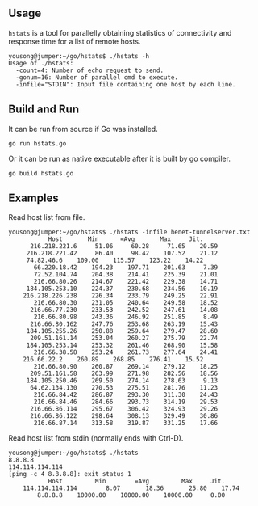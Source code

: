 ## Usage

`hstats` is a tool for parallelly obtaining statistics of connectivity and
response time for a list of remote hosts.

	yousong@jumper:~/go/hstats$ ./hstats -h
	Usage of ./hstats:
	  -count=4: Number of echo request to send.
	  -gonum=16: Number of parallel cmd to execute.
	  -infile="STDIN": Input file containing one host by each line.

## Build and Run

It can be run from source if Go was installed.

	go run hstats.go

Or it can be run as native executable after it is built by go compiler.

	go build hstats.go

## Examples

Read host list from file.

	yousong@jumper:~/go/hstats$ ./hstats -infile henet-tunnelserver.txt
		       Host       Min      =Avg       Max     Jit.
	      216.218.221.6     51.06     60.28     71.65    20.59
	     216.218.221.42     86.40     98.42    107.52    21.12
		 74.82.46.6    109.00    115.57    123.22    14.22
	       66.220.18.42    194.23    197.71    201.63     7.39
	       72.52.104.74    204.38    214.41    225.39    21.01
	       216.66.80.26    214.67    221.42    229.38    14.71
	     184.105.253.10    224.37    230.68    234.56    10.19
	    216.218.226.238    226.34    233.79    249.25    22.91
	       216.66.80.30    231.05    240.64    249.58    18.52
	      216.66.77.230    233.53    242.52    247.61    14.08
	       216.66.80.98    243.36    246.92    251.85     8.49
	      216.66.80.162    247.76    253.68    263.19    15.43
	     184.105.255.26    250.88    259.64    279.47    28.60
	      209.51.161.14    253.04    260.27    275.79    22.74
	     184.105.253.14    253.32    261.46    268.90    15.58
	       216.66.38.58    253.24    261.73    277.64    24.41
		216.66.22.2    260.89    268.85    276.41    15.52
	       216.66.80.90    260.87    269.14    279.12    18.25
	      209.51.161.58    263.99    271.98    282.56    18.56
	     184.105.250.46    269.50    274.14    278.63     9.13
	      64.62.134.130    270.53    275.51    281.76    11.23
	       216.66.84.42    286.87    293.30    311.30    24.43
	       216.66.84.46    284.66    293.73    314.19    29.53
	      216.66.86.114    295.67    306.42    324.93    29.26
	      216.66.86.122    298.64    308.13    329.49    30.86
	       216.66.87.14    313.58    319.87    331.25    17.66

Read host list from stdin (normally ends with Ctrl-D).

	yousong@jumper:~/go/hstats$ ./hstats
	8.8.8.8
	114.114.114.114
	[ping -c 4 8.8.8.8]: exit status 1
		       Host         Min        =Avg         Max     Jit.
	    114.114.114.114        8.07       18.36       25.80    17.74
		    8.8.8.8    10000.00    10000.00    10000.00     0.00

